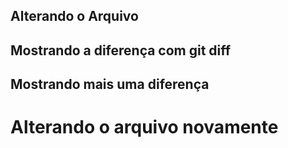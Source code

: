 ## Alterando o Arquivo
## Mostrando a diferença com git diff
## Mostrando mais uma diferença
<h1> Alterando o arquivo novamente</h1>
